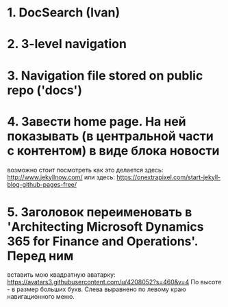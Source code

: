 # 1. DocSearch (Ivan)
# 2. 3-level navigation
# 3. Navigation file stored on public repo ('docs')
# 4. Завести home page. На ней показывать (в центральной части с контентом) в виде блока новости
возможно стоит посмотреть как это делается здесь: http://www.jekyllnow.com/
или здесь: https://onextrapixel.com/start-jekyll-blog-github-pages-free/
# 5. Заголовок переименовать в 'Architecting Microsoft Dynamics 365 for Finance and Operations'. Перед ним 
вставить мою квадратную аватарку: https://avatars3.githubusercontent.com/u/4208052?s=460&v=4
По высоте - в размер больших букв. Слева выравнено по левому краю навигационного меню.
